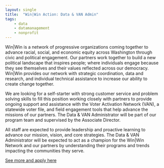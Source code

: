 ```yaml
---
layout: single
title:  "Win|Win Action: Data & VAN Admin"
tags: 
    - data
    - datamanagement
    - nonprofit
---
```


Win|Win is a network of progressive organizations coming together to advance racial, social, and economic equity across Washington through civic and political engagement. Our partners work together to build a new political landscape that inspires people; where individuals engage because they see themselves and their values reflected across our democracy. Win|Win provides our network with strategic coordination, data and research, and individual technical assistance to increase our ability to create change together.

We are looking for a self-starter with strong customer service and problem solving skills to fill this position working closely with partners to provide ongoing support and assistance with the Voter Activation Network (VAN), a statewide voter file, and field engagement tools that help advance the missions of our partners. The Data & VAN Administrator will be part of our program team and supervised by the Associate Director.

All staff are expected to provide leadership and proactive learning to advance our mission, vision, and core strategies. The Data & VAN Administrator will be expected to act as a champion for the Win|Win Network and our partners by understanding their programs and trends impacting the communities they serve.

[See more and apply here](https://www.idealist.org/en/nonprofit-job/1af77806060d441fa406c57a55776448-data-van-administrator-winwin-action-seattle)
